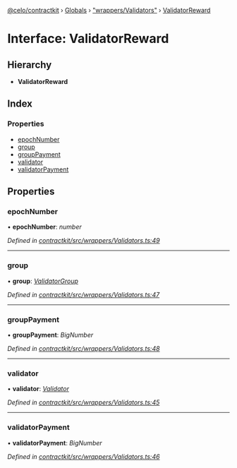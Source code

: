 [@celo/contractkit](../README.md) › [Globals](../globals.md) › ["wrappers/Validators"](../modules/_wrappers_validators_.md) › [ValidatorReward](_wrappers_validators_.validatorreward.md)

# Interface: ValidatorReward

## Hierarchy

* **ValidatorReward**

## Index

### Properties

* [epochNumber](_wrappers_validators_.validatorreward.md#epochnumber)
* [group](_wrappers_validators_.validatorreward.md#group)
* [groupPayment](_wrappers_validators_.validatorreward.md#grouppayment)
* [validator](_wrappers_validators_.validatorreward.md#validator)
* [validatorPayment](_wrappers_validators_.validatorreward.md#validatorpayment)

## Properties

###  epochNumber

• **epochNumber**: *number*

*Defined in [contractkit/src/wrappers/Validators.ts:49](https://github.com/celo-org/celo-monorepo/blob/master/packages/sdk/contractkit/src/wrappers/Validators.ts#L49)*

___

###  group

• **group**: *[ValidatorGroup](_wrappers_validators_.validatorgroup.md)*

*Defined in [contractkit/src/wrappers/Validators.ts:47](https://github.com/celo-org/celo-monorepo/blob/master/packages/sdk/contractkit/src/wrappers/Validators.ts#L47)*

___

###  groupPayment

• **groupPayment**: *BigNumber*

*Defined in [contractkit/src/wrappers/Validators.ts:48](https://github.com/celo-org/celo-monorepo/blob/master/packages/sdk/contractkit/src/wrappers/Validators.ts#L48)*

___

###  validator

• **validator**: *[Validator](_wrappers_validators_.validator.md)*

*Defined in [contractkit/src/wrappers/Validators.ts:45](https://github.com/celo-org/celo-monorepo/blob/master/packages/sdk/contractkit/src/wrappers/Validators.ts#L45)*

___

###  validatorPayment

• **validatorPayment**: *BigNumber*

*Defined in [contractkit/src/wrappers/Validators.ts:46](https://github.com/celo-org/celo-monorepo/blob/master/packages/sdk/contractkit/src/wrappers/Validators.ts#L46)*

